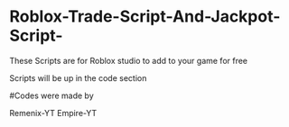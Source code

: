 # Roblox-Trade-Script-And-Jackpot-Script-

These Scripts are for Roblox studio to add to your game for free 

Scripts will be up in the code section

#Codes were made by 

Remenix-YT 
Empire-YT 
